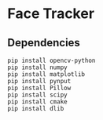 # Face Tracker
## Dependencies
```
pip install opencv-python
pip install numpy
pip install matplotlib
pip install pynput
pip install Pillow
pip install scipy
pip install cmake 
pip install dlib
```
